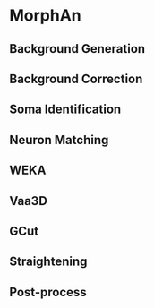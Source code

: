 # MorphAn

## Background Generation

## Background Correction

## Soma Identification

## Neuron Matching

## WEKA

## Vaa3D

## GCut

## Straightening

## Post-process

